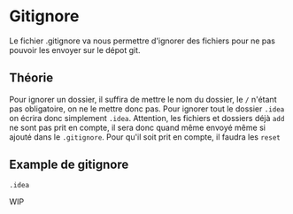 # Gitignore

Le fichier .gitignore va nous permettre d'ignorer des fichiers pour ne pas pouvoir les envoyer sur le dépot git.


## Théorie
Pour ignorer un dossier, il suffira de mettre le nom du dossier, le `/` n'étant pas obligatoire, on ne le mettre donc pas. Pour ignorer tout le dossier `.idea` on écrira donc simplement `.idea`.
Attention, les fichiers et dossiers déjà `add` ne sont pas prit en compte, il sera donc quand même envoyé même si ajouté dans le `.gitignore`. Pour qu'il soit prit en compte, il faudra les `reset`

## Example de gitignore
`.idea`

WIP
